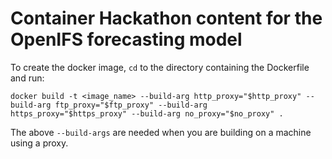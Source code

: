 # Container Hackathon content for the OpenIFS forecasting model

To create the docker image, `cd` to the directory containing the Dockerfile and run:

`docker build -t <image_name> --build-arg http_proxy="$http_proxy" --build-arg ftp_proxy="$ftp_proxy" --build-arg https_proxy="$https_proxy" --build-arg no_proxy="$no_proxy" .`

The above `--build-args` are needed when you are building on a machine using a proxy.
